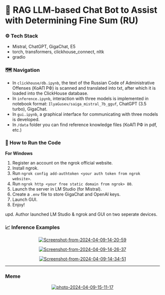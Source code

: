 # 🤖 RAG LLM-based Chat Bot to Assist with Determining Fine Sum (RU)

### ⚙️ Tech Stack 
- Mistral, ChatGPT, GigaChat, E5
- torch, transformers, clickhouse_connect, nltk
- gradio

### 🗺️ Navigation
   - In `clickhouse/db.ipynb`, the text of the Russian Code of Administrative Offenses (КоАП РФ) is scanned and translated into txt, after which it is loaded into the ClickHouse database.
   - In `inference.ipynb`, interaction with three models is implemented in notebook format: `IlyaGusev/saiga_mistral_7b_gguf`, ChatGPT (3.5 turbo), GigaChat.
   - In `gui.ipynb`, a graphical interface for communicating with three models is developed.
   - In `/data` folder you can find reference knowledge files (КоАП РФ in pdf, etc.)

### 🚀 How to Run the Code 
**For Windows**
1. Register an account on the ngrok official website.
2. Install ngrok.
3. Run `ngrok config add-authtoken <your auth token from ngrok website>`.
4. Run `ngrok http <your free static domain from ngrok> 80`.
5. Launch the server in LM Studio (for Mistral).
6. Create a `.env` file to store GigaChat and OpenAI keys.
7. Launch GUI.
8. Enjoy!
   
upd. Author launched LM Studio & ngrok and GUI on two seperate devices. 

### 📈 Inference Examples 

<p align="center">
  <a href="https://ibb.co/p0XkJLb"><img src="https://i.ibb.co/h78TDmL/Screenshot-from-2024-04-09-14-20-59.png" alt="Screenshot-from-2024-04-09-14-20-59" border="0"></a>
</p>

<p align="center">
  <a href="https://ibb.co/9ympjLK"><img src="https://i.ibb.co/5sX1Vyp/Screenshot-from-2024-04-09-14-26-37.png" alt="Screenshot-from-2024-04-09-14-26-37" border="0"></a>
</p>

<p align="center">
  <a href="https://ibb.co/n0NHfky"><img src="https://i.ibb.co/4fn6MNL/Screenshot-from-2024-04-09-14-34-51.png" alt="Screenshot-from-2024-04-09-14-34-51" border="0"></a>
</p>

---
### Meme
<div align="center">
  <a href="https://ibb.co/Wpgp19W"><img src="https://i.ibb.co/gFzFC1M/photo-2024-04-09-15-11-17.jpg" alt="photo-2024-04-09-15-11-17" border="0"></a>
</div>


